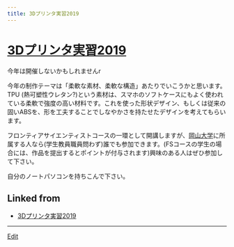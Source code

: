 ```yaml
---
title: 3Dプリンタ実習2019
---
```

# [3Dプリンタ実習2019](/3Dプリンタ実習2019)

今年は開催しないかもしれませんr



今年の制作テーマは「柔軟な素材、柔軟な構造」あたりでいこうかと思います。TPU (熱可塑性ウレタン?)という素材は、スマホのソフトケースにもよく使われている柔軟で強度の高い材料です。これを使った形状デザイン、もしくは従来の固いABSを、形を工夫することでしなやかさを持たせたデザインを考えてもらいます。



フロンティアサイエンティストコースの一環として開講しますが、[岡山大学](/岡山大学)に所属する人なら(学生教員職員問わず)誰でも参加できます。(FSコースの学生の場合には、作品を提出するとポイントが付与されます)興味のある人はぜひ参加して下さい。



自分のノートパソコンを持ちこんで下さい。







## Linked from

* [3Dプリンタ実習2019](/3Dプリンタ実習2019)


----

[Edit](https://github.com/vitroid/vitroid.github.io/edit/master/MD/3Dプリンタ実習2019.md)


